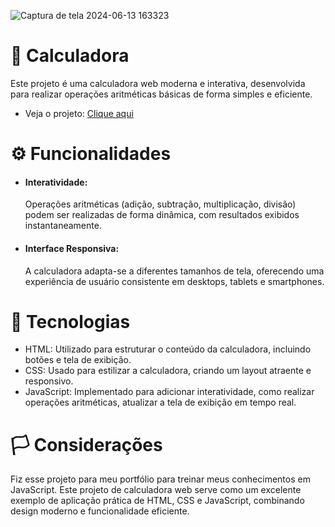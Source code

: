 
![Captura de tela 2024-06-13 163323](https://github.com/andrefelipepp/Calculadora/assets/144925799/3796d3c6-5584-4b95-9109-535a285021c5)

<h1>📱 Calculadora</h1>

<p>Este projeto é uma calculadora web moderna e interativa, desenvolvida para realizar operações aritméticas básicas de forma simples e eficiente.</p>

<ul>
  <li>Veja o projeto: <a href="https://calculadora-andrefelipepps-projects.vercel.app/" target="_black" > Clique aqui</a> </li>
</ul>

<h1>⚙️ Funcionalidades</h1>

<ul>
  <li><h4>Interatividade:</h4> Operações aritméticas (adição, subtração, multiplicação, divisão) podem ser realizadas de forma dinâmica, com resultados exibidos instantaneamente.</li>
  <li><h4>Interface Responsiva:</h4> A calculadora adapta-se a diferentes tamanhos de tela, oferecendo uma experiência de usuário consistente em desktops, tablets e smartphones.</li>
</ul>

<h1>🚀 Tecnologias</h1>

<ul>
  <li>HTML: Utilizado para estruturar o conteúdo da calculadora, incluindo botões e tela de exibição.</li>
  <li>CSS: Usado para estilizar a calculadora, criando um layout atraente e responsivo.</li>
  <li>JavaScript: Implementado para adicionar interatividade, como realizar operações aritméticas, atualizar a tela de exibição em tempo real.</li>
</ul>

<h1>🏳️ Considerações</h1>

<p>Fiz esse projeto para meu portfólio para treinar meus conhecimentos em JavaScript. Este projeto de calculadora web serve como um excelente exemplo de aplicação prática de HTML, CSS e JavaScript, combinando design moderno e funcionalidade eficiente. </p>
